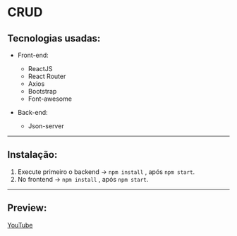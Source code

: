 # CRUD

## Tecnologias usadas:
- Front-end:
  - ReactJS
  - React Router
  - Axios
  - Bootstrap
  - Font-awesome
  
- Back-end:
  - Json-server

---

## Instalação:

1. Execute primeiro o backend -> `npm install` , após `npm start`.
1. No frontend -> `npm install` , após `npm start`.

---

## Preview:

[YouTube](https://youtu.be/TSTCufkudzc)
